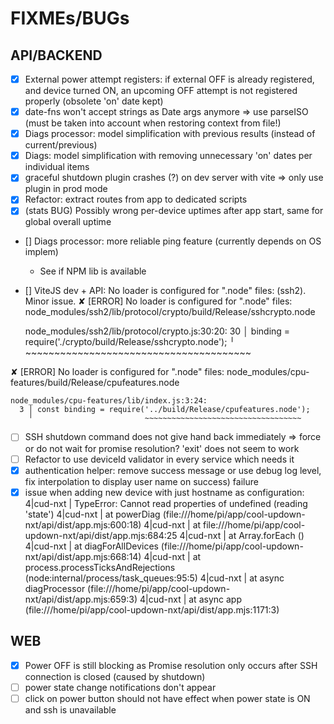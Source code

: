 FIXMEs/BUGs
===========

## API/BACKEND

- [X] External power attempt registers: if external OFF is already registered, and device turned ON, an upcoming OFF attempt is not registered properly (obsolete 'on' date kept)
- [X] date-fns won't accept strings as Date args anymore => use parseISO (must be taken into account when restoring context from file!)
- [X] Diags processor: model simplification with previous results (instead of current/previous)
- [X] Diags: model simplification with removing unnecessary 'on' dates per individual items
- [X] graceful shutdown plugin crashes (?) on dev server with vite => only use plugin in prod mode
- [X] Refactor: extract routes from app to dedicated scripts
- [X] (stats BUG) Possibly wrong per-device uptimes after app start, same for global overall uptime
- [] Diags processor: more reliable ping feature (currently depends on OS implem)
  - See if NPM lib is available
- [] ViteJS dev + API: No loader is configured for ".node" files: (ssh2). Minor issue.
✘ [ERROR] No loader is configured for ".node" files: node_modules/ssh2/lib/protocol/crypto/build/Release/sshcrypto.node

    node_modules/ssh2/lib/protocol/crypto.js:30:20:
      30 │   binding = require('./crypto/build/Release/sshcrypto.node');
         ╵                     ~~~~~~~~~~~~~~~~~~~~~~~~~~~~~~~~~~~~~~~

✘ [ERROR] No loader is configured for ".node" files: node_modules/cpu-features/build/Release/cpufeatures.node

    node_modules/cpu-features/lib/index.js:3:24:
      3 │ const binding = require('../build/Release/cpufeatures.node');
        ╵                         ~~~~~~~~~~~~~~~~~~~~~~~~~~~~~~~~~~~
- [ ] SSH shutdown command does not give hand back immediately
  => force or do not wait for promise resolution? 'exit' does not seem to work
- [ ] Refactor to use deviceId validator in every service which needs it
- [X] authentication helper: remove success message or use debug log level, fix interpolation to display user name on success) failure
- [X] issue when adding new device with just hostname as configuration:
4|cud-nxt  | TypeError: Cannot read properties of undefined (reading 'state')
4|cud-nxt  |     at powerDiag (file:///home/pi/app/cool-updown-nxt/api/dist/app.mjs:600:18)
4|cud-nxt  |     at file:///home/pi/app/cool-updown-nxt/api/dist/app.mjs:684:25
4|cud-nxt  |     at Array.forEach (<anonymous>)
4|cud-nxt  |     at diagForAllDevices (file:///home/pi/app/cool-updown-nxt/api/dist/app.mjs:668:14)
4|cud-nxt  |     at process.processTicksAndRejections (node:internal/process/task_queues:95:5)
4|cud-nxt  |     at async diagProcessor (file:///home/pi/app/cool-updown-nxt/api/dist/app.mjs:659:3)
4|cud-nxt  |     at async app (file:///home/pi/app/cool-updown-nxt/api/dist/app.mjs:1171:3)

## WEB

- [X] Power OFF is still blocking as Promise resolution only occurs after SSH connection is closed (caused by shutdown) 
- [ ] power state change notifications don't appear
- [ ] click on power button should not have effect when power state is ON and ssh is unavailable
